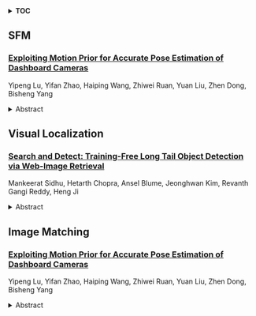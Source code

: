 <details>
  <summary><b>TOC</b></summary>
  <ol>
    <li><a href=#sfm>SFM</a></li>
      <ul>
        <li><a href=#Exploiting-Motion-Prior-for-Accurate-Pose-Estimation-of-Dashboard-Cameras>Exploiting Motion Prior for Accurate Pose Estimation of Dashboard Cameras</a></li>
      </ul>
    </li>
    <li><a href=#visual-localization>Visual Localization</a></li>
      <ul>
        <li><a href=#Search-and-Detect:-Training-Free-Long-Tail-Object-Detection-via-Web-Image-Retrieval>Search and Detect: Training-Free Long Tail Object Detection via Web-Image Retrieval</a></li>
      </ul>
    </li>
    <li><a href=#image-matching>Image Matching</a></li>
      <ul>
        <li><a href=#Exploiting-Motion-Prior-for-Accurate-Pose-Estimation-of-Dashboard-Cameras>Exploiting Motion Prior for Accurate Pose Estimation of Dashboard Cameras</a></li>
      </ul>
    </li>
  </ol>
</details>

## SFM  

### [Exploiting Motion Prior for Accurate Pose Estimation of Dashboard Cameras](http://arxiv.org/abs/2409.18673)  
Yipeng Lu, Yifan Zhao, Haiping Wang, Zhiwei Ruan, Yuan Liu, Zhen Dong, Bisheng Yang  
<details>  
  <summary>Abstract</summary>  
  <ol>  
    Dashboard cameras (dashcams) record millions of driving videos daily, offering a valuable potential data source for various applications, including driving map production and updates. A necessary step for utilizing these dashcam data involves the estimation of camera poses. However, the low-quality images captured by dashcams, characterized by motion blurs and dynamic objects, pose challenges for existing image-matching methods in accurately estimating camera poses. In this study, we propose a precise pose estimation method for dashcam images, leveraging the inherent camera motion prior. Typically, image sequences captured by dash cameras exhibit pronounced motion prior, such as forward movement or lateral turns, which serve as essential cues for correspondence estimation. Building upon this observation, we devise a pose regression module aimed at learning camera motion prior, subsequently integrating these prior into both correspondences and pose estimation processes. The experiment shows that, in real dashcams dataset, our method is 22% better than the baseline for pose estimation in AUC5\textdegree, and it can estimate poses for 19% more images with less reprojection error in Structure from Motion (SfM).  
  </ol>  
</details>  
  
  



## Visual Localization  

### [Search and Detect: Training-Free Long Tail Object Detection via Web-Image Retrieval](http://arxiv.org/abs/2409.18733)  
Mankeerat Sidhu, Hetarth Chopra, Ansel Blume, Jeonghwan Kim, Revanth Gangi Reddy, Heng Ji  
<details>  
  <summary>Abstract</summary>  
  <ol>  
    In this paper, we introduce SearchDet, a training-free long-tail object detection framework that significantly enhances open-vocabulary object detection performance. SearchDet retrieves a set of positive and negative images of an object to ground, embeds these images, and computes an input image-weighted query which is used to detect the desired concept in the image. Our proposed method is simple and training-free, yet achieves over 48.7% mAP improvement on ODinW and 59.1% mAP improvement on LVIS compared to state-of-the-art models such as GroundingDINO. We further show that our approach of basing object detection on a set of Web-retrieved exemplars is stable with respect to variations in the exemplars, suggesting a path towards eliminating costly data annotation and training procedures.  
  </ol>  
</details>  
  
  



## Image Matching  

### [Exploiting Motion Prior for Accurate Pose Estimation of Dashboard Cameras](http://arxiv.org/abs/2409.18673)  
Yipeng Lu, Yifan Zhao, Haiping Wang, Zhiwei Ruan, Yuan Liu, Zhen Dong, Bisheng Yang  
<details>  
  <summary>Abstract</summary>  
  <ol>  
    Dashboard cameras (dashcams) record millions of driving videos daily, offering a valuable potential data source for various applications, including driving map production and updates. A necessary step for utilizing these dashcam data involves the estimation of camera poses. However, the low-quality images captured by dashcams, characterized by motion blurs and dynamic objects, pose challenges for existing image-matching methods in accurately estimating camera poses. In this study, we propose a precise pose estimation method for dashcam images, leveraging the inherent camera motion prior. Typically, image sequences captured by dash cameras exhibit pronounced motion prior, such as forward movement or lateral turns, which serve as essential cues for correspondence estimation. Building upon this observation, we devise a pose regression module aimed at learning camera motion prior, subsequently integrating these prior into both correspondences and pose estimation processes. The experiment shows that, in real dashcams dataset, our method is 22% better than the baseline for pose estimation in AUC5\textdegree, and it can estimate poses for 19% more images with less reprojection error in Structure from Motion (SfM).  
  </ol>  
</details>  
  
  



